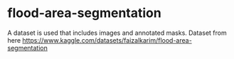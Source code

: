 # flood-area-segmentation

A dataset is used that includes images and annotated masks. Dataset from here https://www.kaggle.com/datasets/faizalkarim/flood-area-segmentation
